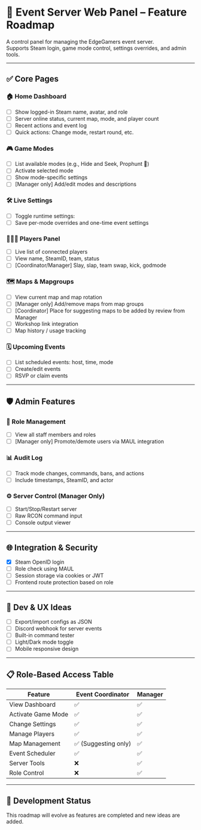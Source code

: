 # 🧩 Event Server Web Panel – Feature Roadmap

A  control panel for managing the EdgeGamers event server.  
Supports Steam login, game mode control, settings overrides, and admin tools.

---

## ✅ Core Pages

### 🏠 Home Dashboard
- [ ] Show logged-in Steam name, avatar, and role
- [ ] Server online status, current map, mode, and player count
- [ ] Recent actions and event log
- [ ] Quick actions: Change mode, restart round, etc.

### 🎮 Game Modes
- [ ] List available modes (e.g., Hide and Seek, Prophunt 👀)
- [ ] Activate selected mode
- [ ] Show mode-specific settings
- [ ] [Manager only] Add/edit modes and descriptions

### 🛠 Live Settings
- [ ] Toggle runtime settings:
- [ ] Save per-mode overrides and one-time event settings

### 🧑‍🤝‍🧑 Players Panel
- [ ] Live list of connected players
- [ ] View name, SteamID, team, status
- [ ] [Coordinator/Manager] Slay, slap, team swap, kick, godmode

### 🗺️ Maps & Mapgroups
- [ ] View current map and map rotation
- [ ] [Manager only] Add/remove maps from map groups
- [ ] [Coordinator] Place for suggesting maps to be added by review from Manager
- [ ] Workshop link integration
- [ ] Map history / usage tracking

### 🗓️ Upcoming Events
- [ ] List scheduled events: host, time, mode
- [ ] Create/edit events
- [ ] RSVP or claim events

---

## 🛡️ Admin Features

### 🔐 Role Management
- [ ] View all staff members and roles
- [ ] [Manager only] Promote/demote users via MAUL integration

### 📊 Audit Log
- [ ] Track mode changes, commands, bans, and actions
- [ ] Include timestamps, SteamID, and actor

### ⚙️ Server Control (Manager Only)
- [ ] Start/Stop/Restart server
- [ ] Raw RCON command input
- [ ] Console output viewer

---

## 🌐 Integration & Security

- [x] Steam OpenID login
- [ ] Role check using MAUL
- [ ] Session storage via cookies or JWT
- [ ] Frontend route protection based on role

---

## 🧪 Dev & UX Ideas

- [ ] Export/import configs as JSON
- [ ] Discord webhook for server events
- [ ] Built-in command tester
- [ ] Light/Dark mode toggle
- [ ] Mobile responsive design

---

## 📋 Role-Based Access Table

| Feature            | Event Coordinator   | Manager |
|--------------------|---------------------|---------|
| View Dashboard     | ✅                   | ✅       |
| Activate Game Mode | ✅                   | ✅       |
| Change Settings    | ✅                   | ✅       |
| Manage Players     | ✅                   | ✅       |
| Map Management     | ✅ (Suggesting only) | ✅       |
| Event Scheduler    | ✅                   | ✅       |
| Server Tools       | ❌                   | ✅       |
| Role Control       | ❌                   | ✅       |

---

## 🚧 Development Status

This roadmap will evolve as features are completed and new ideas are added.
